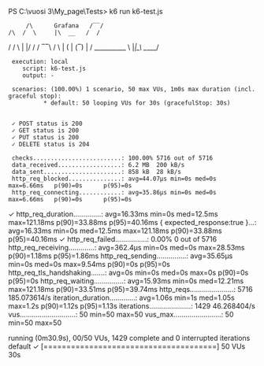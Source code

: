 PS C:\vuosi 3\My_page\Tests> k6 run k6-test.js

         /\      Grafana   /‾‾/  
    /\  /  \     |\  __   /  /   
   /  \/    \    | |/ /  /   ‾‾\ 
  /          \   |   (  |  (‾)  |
 / __________ \  |_|\_\  \_____/ 

     execution: local
        script: k6-test.js
        output: -

     scenarios: (100.00%) 1 scenario, 50 max VUs, 1m0s max duration (incl. graceful stop):
              * default: 50 looping VUs for 30s (gracefulStop: 30s)


     ✓ POST status is 200
     ✓ GET status is 200
     ✓ PUT status is 200
     ✓ DELETE status is 204

     checks.........................: 100.00% 5716 out of 5716
     data_received..................: 6.2 MB  200 kB/s
     data_sent......................: 858 kB  28 kB/s
     http_req_blocked...............: avg=44.07µs min=0s med=0s      max=6.66ms   p(90)=0s      p(95)=0s
     http_req_connecting............: avg=35.86µs min=0s med=0s      max=6.66ms   p(90)=0s      p(95)=0s
   ✓ http_req_duration..............: avg=16.33ms min=0s med=12.5ms  max=121.18ms p(90)=33.88ms p(95)=40.16ms
       { expected_response:true }...: avg=16.33ms min=0s med=12.5ms  max=121.18ms p(90)=33.88ms p(95)=40.16ms
   ✓ http_req_failed................: 0.00%   0 out of 5716
     http_req_receiving.............: avg=362.4µs min=0s med=0s      max=28.53ms  p(90)=1.18ms  p(95)=1.86ms
     http_req_sending...............: avg=35.65µs min=0s med=0s      max=9.54ms   p(90)=0s      p(95)=0s
     http_req_tls_handshaking.......: avg=0s      min=0s med=0s      max=0s       p(90)=0s      p(95)=0s
     http_req_waiting...............: avg=15.93ms min=0s med=12.21ms max=121.18ms p(90)=33.51ms p(95)=39.74ms
     http_reqs......................: 5716    185.073614/s
     iteration_duration.............: avg=1.06s   min=1s med=1.05s   max=1.2s     p(90)=1.12s   p(95)=1.13s
     iterations.....................: 1429    46.268404/s
     vus............................: 50      min=50           max=50
     vus_max........................: 50      min=50           max=50


running (0m30.9s), 00/50 VUs, 1429 complete and 0 interrupted iterations
default ✓ [======================================] 50 VUs  30s